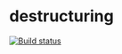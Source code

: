 # destructuring

[![Build status](https://ci.appveyor.com/api/projects/status/8g1rq288gj7wunb7?svg=true)](https://ci.appveyor.com/project/lan-mak/destructuring)
